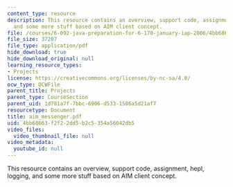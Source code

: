 ```yaml
---
content_type: resource
description: This resource contains an overview, support code, assignment, hepl, logging,
  and some more stuff based on AIM client concept.
file: /courses/6-092-java-preparation-for-6-170-january-iap-2006/4bb68663f2f22dd5b2c5354a56042db5_aim_messenger.pdf
file_size: 37207
file_type: application/pdf
hide_download: true
hide_download_original: null
learning_resource_types:
- Projects
license: https://creativecommons.org/licenses/by-nc-sa/4.0/
ocw_type: OCWFile
parent_title: Projects
parent_type: CourseSection
parent_uid: 1d781a7f-7bbc-6906-d533-1506a5d21af7
resourcetype: Document
title: aim_messenger.pdf
uid: 4bb68663-f2f2-2dd5-b2c5-354a56042db5
video_files:
  video_thumbnail_file: null
video_metadata:
  youtube_id: null
---
```

This resource contains an overview, support code, assignment, hepl, logging, and some more stuff based on AIM client concept.